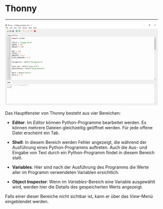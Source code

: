# Thonny
---

![Thonny-Entwicklungsumgebung](images/thonny.png)

Das Hauptfenster von Thonny besteht aus vier Bereichen:

- __Editor__: Im _Editor_ können Python-Programme bearbeitet werden. Es können mehrere Dateien gleichzeitig geöffnet werden. Für jede offene Datei erscheint ein Tab.

- __Shell__: In diesem Bereich werden Fehler angezeigt, die während der Ausführung eines Python-Programms auftreten. Auch die Aus- und Eingabe von Text durch ein Python-Programm findet in diesem Bereich statt.

- __Variables__: Hier sind nach der Ausführung des Programms die Werte aller im Programm verwendeten Variablen ersichtlich.

- __Object Inspector__: Wenn im _Variables_-Bereich eine Variable ausgewählt wird, werden hier die Details des gespeicherten Werts angezeigt.

Falls einer dieser Bereiche nicht sichtbar ist, kann er über das _View_-Menü eingeblendet werden.
